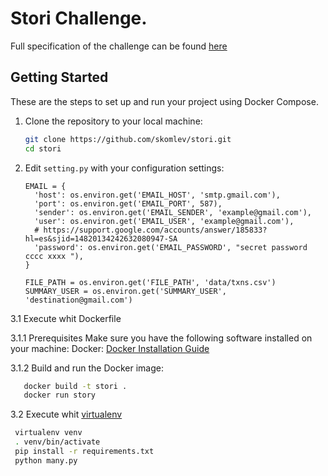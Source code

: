 # Stori Challenge.
Full specification of the challenge can be found [here]([Tech_Challenge_-_Software_Engineer-1.pdf](doc%2FTech_Challenge_-_Software_Engineer-1.pdf))

## Getting Started

These are the steps to set up and run your project using Docker Compose.

1. Clone the repository to your local machine:

    ```bash
    git clone https://github.com/skomlev/stori.git
    cd stori
    ```

2. Edit `setting.py` with your configuration settings:
    ```
   EMAIL = {
      'host': os.environ.get('EMAIL_HOST', 'smtp.gmail.com'),
      'port': os.environ.get('EMAIL_PORT', 587),
      'sender': os.environ.get('EMAIL_SENDER', 'example@gmail.com'),
      'user': os.environ.get('EMAIL_USER', 'example@gmail.com'),
      # https://support.google.com/accounts/answer/185833?hl=es&sjid=14820134242632080947-SA
      'password': os.environ.get('EMAIL_PASSWORD', "secret password cccc xxxx "),
   }

   FILE_PATH = os.environ.get('FILE_PATH', 'data/txns.csv')
   SUMMARY_USER = os.environ.get('SUMMARY_USER', 'destination@gmail.com')
    ```

3.1 Execute whit Dockerfile

3.1.1 Prerequisites
Make sure you have the following software installed on your machine:
Docker: [Docker Installation Guide](https://docs.docker.com/get-docker/)

3.1.2 Build and run the Docker image:
 ```bash
    docker build -t stori .
    docker run story
 ```

3.2 Execute whit [virtualenv](https://virtualenv.pypa.io/en/latest/installation.html)
```bash
 virtualenv venv
 . venv/bin/activate
 pip install -r requirements.txt
 python many.py
 ```

